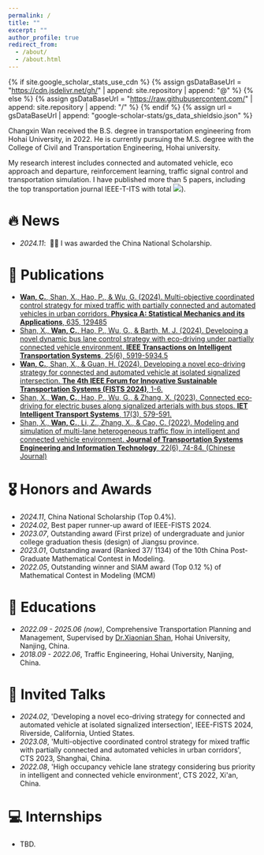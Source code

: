 ```yaml
---
permalink: /
title: ""
excerpt: ""
author_profile: true
redirect_from: 
  - /about/
  - /about.html
---
```


{% if site.google_scholar_stats_use_cdn %}
{% assign gsDataBaseUrl = "https://cdn.jsdelivr.net/gh/" | append: site.repository | append: "@" %}
{% else %}
{% assign gsDataBaseUrl = "https://raw.githubusercontent.com/" | append: site.repository | append: "/" %}
{% endif %}
{% assign url = gsDataBaseUrl | append: "google-scholar-stats/gs_data_shieldsio.json" %}

<span class='anchor' id='about-me'></span>

Changxin Wan received the B.S. degree in transportation engineering from Hohai University, in 2022. He is currently pursuing the M.S. degree with the College of Civil and Transportation Engineering, Hohai university.

My research interest includes connected and automated vehicle, eco approach and departure, reinforcement learning, traffic signal control and transportation simulation. I have published more than 5 papers, including the top transportation journal IEEE-T-ITS with total <a href='https://scholar.google.com/citations?user=M4nRQeMAAAAJ'><img src="https://img.shields.io/endpoint?url={{ url | url_encode }}&logo=Google%20Scholar&labelColor=f6f6f6&color=9cf&style=flat&label=citations"></a>).


# 🔥 News
- *2024.11*: &nbsp;🎉🎉 I was awarded the China National Scholarship.  

# 📝 Publications 
- [**Wan, C.**, Shan, X., Hao, P., & Wu, G. (2024). Multi-objective coordinated control strategy for mixed traffic with partially connected and automated vehicles in urban corridors. **Physica A: Statistical Mechanics and its Applications**, 635, 129485](https://www.sciencedirect.com/science/article/abs/pii/S0378437123010403)
- [Shan, X., **Wan, C.**, Hao, P., Wu, G., & Barth, M. J. (2024). Developing a novel dynamic bus lane control strategy with eco-driving under partially connected vehicle environment. **IEEE Transactions on Intelligent Transportation Systems**, 25(6), 5919-5934.5](https://ieeexplore.ieee.org/abstract/document/10400977)
- [**Wan, C.**, Shan, X., & Guan, H. (2024). Developing a novel eco-driving strategy for connected and automated vehicle at isolated signalized intersection. **The 4th IEEE Forum for Innovative Sustainable Transportation Systems (FISTS 2024)**, 1-6.](https://ieeexplore.ieee.org/abstract/document/10485602)
- [Shan, X., **Wan, C.**, Hao, P., Wu, G., & Zhang, X. (2023). Connected eco‐driving for electric buses along signalized arterials with bus stops. **IET Intelligent Transport Systems**, 17(3), 579-591.](https://ietresearch.onlinelibrary.wiley.com/doi/full/10.1049/itr2.12285)
- [Shan, X., **Wan, C.**, Li, Z., Zhang, X., & Cao, C. (2022). Modeling and simulation of multi-lane heterogeneous traffic flow in intelligent and connected vehicle environment. **Journal of Transportation Systems Engineering and Information Technology**, 22(6), 74-84. (Chinese Journal)](http://www.tseit.org.cn/CN/abstract/abstract50541.shtml)

# 🎖 Honors and Awards
- *2024.11*, China National Scholarship (Top 0.4%).
- *2024.02*, Best paper runner-up award of IEEE-FISTS 2024.
- *2023.07*, Outstanding award (First prize) of undergraduate and junior college graduation thesis (design) of Jiangsu province.
- *2023.01*, Outstanding award (Ranked 37/ 1134) of the 10th China Post-Graduate Mathematical Contest in Modeling.
- *2022.05*, Outstanding winner and SIAM award (Top 0.12 %) of Mathematical Contest in Modeling (MCM)

# 📖 Educations
- *2022.09 - 2025.06 (now)*, Comprehensive Transportation Planning and Management, Supervised by [Dr.Xiaonian Shan](https://ccte.hhu.edu.cn/2021/0906/c6263a227535/page.htm), Hohai University, Nanjing, China. 
- *2018.09 - 2022.06*, Traffic Engineering, Hohai University, Nanjing, China. 

# 💬 Invited Talks
- *2024.02*, 'Developing a novel eco-driving strategy for connected and automated vehicle at isolated signalized intersection', IEEE-FISTS 2024, Riverside, California, Untied States.
- *2023.08*, 'Multi-objective coordinated control strategy for mixed traffic with partially connected and automated vehicles in urban corridors', CTS 2023, Shanghai, China.
- *2022.08*, 'High occupancy vehicle lane strategy considering bus priority in intelligent and connected vehicle environment', CTS 2022, Xi'an, China. 

# 💻 Internships
- TBD.
